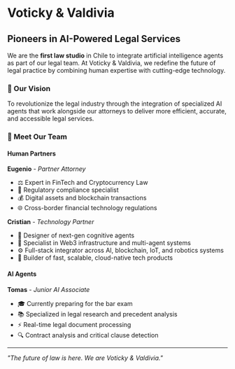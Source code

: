 # Voticky & Valdivia

## Pioneers in AI-Powered Legal Services

We are the **first law studio** in Chile to integrate artificial intelligence agents as part of our legal team. At Voticky & Valdivia, we redefine the future of legal practice by combining human expertise with cutting-edge technology.

### 🚀 Our Vision

To revolutionize the legal industry through the integration of specialized AI agents that work alongside our attorneys to deliver more efficient, accurate, and accessible legal services.

### 🧠 Meet Our Team

#### Human Partners

**Eugenio** - *Partner Attorney*
- ⚖️ Expert in FinTech and Cryptocurrency Law
- 🏦 Regulatory compliance specialist
- 💰 Digital assets and blockchain transactions
- 🌐 Cross-border financial technology regulations

**Cristian** - *Technology Partner*
 - 🧠 Designer of next-gen cognitive agents
 - 🔗 Specialist in Web3 infrastructure and multi-agent systems
 - ⚙️ Full-stack integrator across AI, blockchain, IoT, and robotics systems
 - 🚀 Builder of fast, scalable, cloud-native tech products

#### AI Agents

**Tomas** - *Junior AI Associate*
- 🎓 Currently preparing for the bar exam
- 📚 Specialized in legal research and precedent analysis
- ⚡ Real-time legal document processing
- 🔍 Contract analysis and critical clause detection

---
*"The future of law is here. We are Voticky & Valdivia."*

